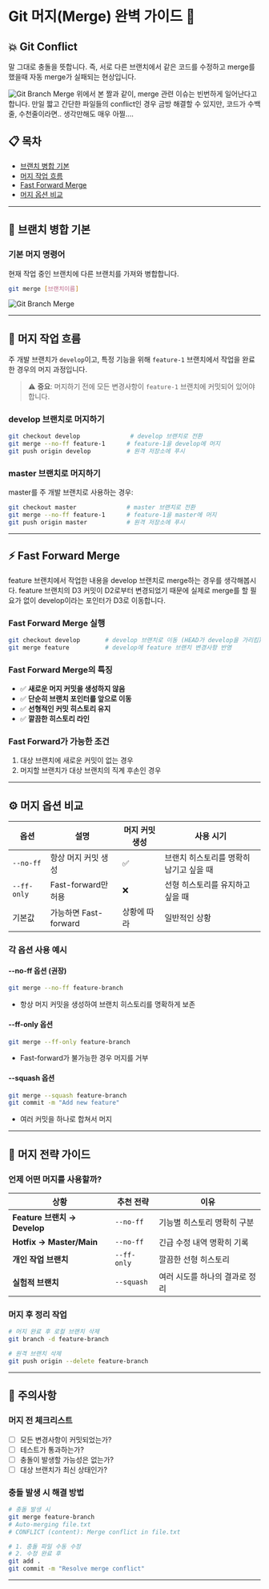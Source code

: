 # Git 머지(Merge) 완벽 가이드 🔀

## 💥 Git Conflict

말 그대로 충돌을 뜻합니다. 즉, 서로 다른 브랜치에서 같은 코드를 수정하고 merge를 했을때 자동 merge가 실패되는 현상입니다.

![Git Branch Merge](https://velog.velcdn.com/images%2Fdydalsdl1414%2Fpost%2Fb5ef3242-d550-4c96-84c7-ed972f9f2452%2Fgit-mergej.gif)
위에서 본 짤과 같이, merge 관련 이슈는 빈번하게 일어난다고 합니다. 만일 짧고 간단한 파일들의 conflict인 경우 금방 해결할 수 있지만, 코드가 수백줄, 수천줄이라면.. 생각만해도 매우 아찔....

## 📋 목차

- [브랜치 병합 기본](#브랜치-병합-기본)
- [머지 작업 흐름](#머지-작업-흐름)
- [Fast Forward Merge](#fast-forward-merge)
- [머지 옵션 비교](#머지-옵션-비교)

---

## 🔗 브랜치 병합 기본

### 기본 머지 명령어

현재 작업 중인 브랜치에 다른 브랜치를 가져와 병합합니다.

```bash
git merge [브랜치이름]
```

![Git Branch Merge](https://velog.velcdn.com/images%2Fdydalsdl1414%2Fpost%2Fb5ef3242-d550-4c96-84c7-ed972f9f2452%2Fgit-mergej.gif)

---

## 🔄 머지 작업 흐름

주 개발 브랜치가 `develop`이고, 특정 기능을 위해 `feature-1` 브랜치에서 작업을 완료한 경우의 머지 과정입니다.

> ⚠️ **중요**: 머지하기 전에 모든 변경사항이 `feature-1` 브랜치에 커밋되어 있어야 합니다.

### develop 브랜치로 머지하기

```bash
git checkout develop              # develop 브랜치로 전환
git merge --no-ff feature-1      # feature-1을 develop에 머지
git push origin develop          # 원격 저장소에 푸시
```

### master 브랜치로 머지하기

master를 주 개발 브랜치로 사용하는 경우:

```bash
git checkout master              # master 브랜치로 전환
git merge --no-ff feature-1      # feature-1을 master에 머지
git push origin master           # 원격 저장소에 푸시
```

---

## ⚡ Fast Forward Merge

feature 브랜치에서 작업한 내용을 develop 브랜치로 merge하는 경우를 생각해봅시다. feature 브랜치의 D3 커밋이 D2로부터 변경되었기 때문에 실제로 merge를 할 필요가 없이 develop이라는 포인터가 D3로 이동합니다.

### Fast Forward Merge 실행

```bash
git checkout develop       # develop 브랜치로 이동 (HEAD가 develop을 가리킴)
git merge feature          # develop에 feature 브랜치 변경사항 반영
```

### Fast Forward Merge의 특징

- ✅ **새로운 머지 커밋을 생성하지 않음**
- ✅ **단순히 브랜치 포인터를 앞으로 이동**
- ✅ **선형적인 커밋 히스토리 유지**
- ✅ **깔끔한 히스토리 라인**

### Fast Forward가 가능한 조건

1. 대상 브랜치에 새로운 커밋이 없는 경우
2. 머지할 브랜치가 대상 브랜치의 직계 후손인 경우

---

## ⚙️ 머지 옵션 비교

| 옵션        | 설명                  | 머지 커밋 생성 | 사용 시기                               |
| ----------- | --------------------- | -------------- | --------------------------------------- |
| `--no-ff`   | 항상 머지 커밋 생성   | ✅             | 브랜치 히스토리를 명확히 남기고 싶을 때 |
| `--ff-only` | Fast-forward만 허용   | ❌             | 선형 히스토리를 유지하고 싶을 때        |
| 기본값      | 가능하면 Fast-forward | 상황에 따라    | 일반적인 상황                           |

### 각 옵션 사용 예시

#### --no-ff 옵션 (권장)

```bash
git merge --no-ff feature-branch
```

- 항상 머지 커밋을 생성하여 브랜치 히스토리를 명확하게 보존

#### --ff-only 옵션

```bash
git merge --ff-only feature-branch
```

- Fast-forward가 불가능한 경우 머지를 거부

#### --squash 옵션

```bash
git merge --squash feature-branch
git commit -m "Add new feature"
```

- 여러 커밋을 하나로 합쳐서 머지

---

## 🎯 머지 전략 가이드

### 언제 어떤 머지를 사용할까?

| 상황                         | 추천 전략   | 이유                           |
| ---------------------------- | ----------- | ------------------------------ |
| **Feature 브랜치 → Develop** | `--no-ff`   | 기능별 히스토리 명확히 구분    |
| **Hotfix → Master/Main**     | `--no-ff`   | 긴급 수정 내역 명확히 기록     |
| **개인 작업 브랜치**         | `--ff-only` | 깔끔한 선형 히스토리           |
| **실험적 브랜치**            | `--squash`  | 여러 시도를 하나의 결과로 정리 |

### 머지 후 정리 작업

```bash
# 머지 완료 후 로컬 브랜치 삭제
git branch -d feature-branch

# 원격 브랜치 삭제
git push origin --delete feature-branch
```

---

## 🚨 주의사항

### 머지 전 체크리스트

- [ ] 모든 변경사항이 커밋되었는가?
- [ ] 테스트가 통과하는가?
- [ ] 충돌이 발생할 가능성은 없는가?
- [ ] 대상 브랜치가 최신 상태인가?

### 충돌 발생 시 해결 방법

```bash
# 충돌 발생 시
git merge feature-branch
# Auto-merging file.txt
# CONFLICT (content): Merge conflict in file.txt

# 1. 충돌 파일 수동 수정
# 2. 수정 완료 후
git add .
git commit -m "Resolve merge conflict"
```

---
